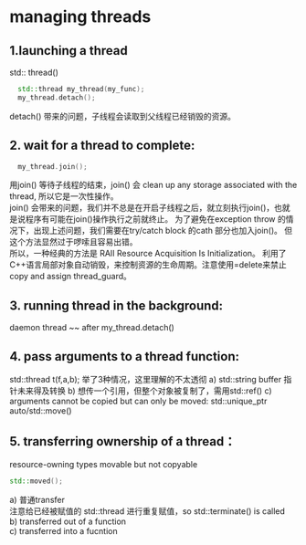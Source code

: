 # managing threads 
## 1.launching a thread
std:: thread() 

```c++
  std::thread my_thread(my_func);
  my_thread.detach();
```

detach() 带来的问题，子线程会读取到父线程已经销毁的资源。  

## 2. wait for a thread to complete:

```c++
  my_thread.join();
```
用join() 等待子线程的结束，join() 会 clean up any storage associated with the thread, 所以它是一次性操作。  
join() 会带来的问题，我们并不总是在开启子线程之后，就立刻执行join()，也就是说程序有可能在join()操作执行之前就终止。
为了避免在exception throw 的情况下，出现上述问题，我们需要在try/catch block 的cath 部分也加入join()。
但这个方法显然过于啰嗦且容易出错。  
所以，一种经典的方法是 RAII Resource Acquisition Is Initialization。 利用了C++语言局部对象自动销毁，来控制资源的生命周期。注意使用=delete来禁止copy and assign thread_guard。  

## 3. running thread in the background:  
daemon thread ~~ after my_thread.detach()  

## 4. pass arguments to a thread function:  
std::thread t(f,a,b);
举了3种情况，这里理解的不太透彻
a) std::string  buffer 指针未来得及转换
b) 想传一个引用，但整个对象被复制了，需用std::ref()
c) arguments cannot be copied but can only be moved: std::unique_ptr auto/std::move()

## 5. transferring ownership of a thread：  
resource-owning types  movable but not copyable  

```c++
std::moved();
```
a) 普通transfer  
注意给已经被赋值的 std::thread 进行重复赋值，so std::terminate() is called  
b) transferred out of a function  
c) transferred into a fucntion




